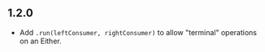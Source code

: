 1.2.0
-----

* Add `.run(leftConsumer, rightConsumer)` to allow "terminal" operations on an Either.
